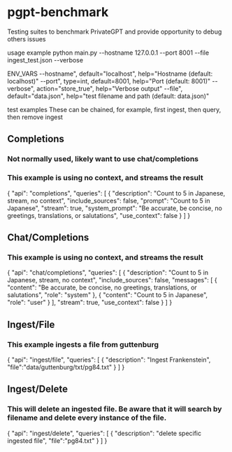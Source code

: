 # pgpt-benchmark
Testing suites to benchmark PrivateGPT and provide opportunity to debug others issues

usage example
python main.py --hostname 127.0.0.1 --port 8001 --file ingest_test.json --verbose

ENV_VARS
--hostname", default="localhost", help="Hostname (default: localhost)"
--port", type=int, default=8001, help="Port (default: 8001)"
--verbose", action="store_true", help="Verbose output"
--file", default="data.json", help="test filename and path (default: data.json)"

test examples
These can be chained, for example, first ingest, then query, then remove ingest

## Completions
### Not normally used, likely want to use chat/completions
### This example is using no context, and streams the result

{
        "api": "completions",
        "queries": [
            {
                "description": "Count to 5 in Japanese, stream, no context",
                "include_sources": false,
                "prompt": "Count to 5 in Japanese",
                "stream": true,
                "system_prompt": "Be accurate, be concise, no greetings, translations, or salutations",
                "use_context": false
            }
        ]
    }

## Chat/Completions
### This example is using no context, and streams the result

{
        "api": "chat/completions",
        "queries": [
            {
                "description": "Count to 5 in Japanese, stream, no context",
                "include_sources": false,
                "messages": [
                    {
                      "content": "Be accurate, be concise, no greetings, translations, or salutations",
                      "role": "system"
                    },
                    {
                      "content": "Count to 5 in Japanese",
                      "role": "user"
                    }
                  ],
                  "stream": true,
                  "use_context": false
            }
        ]
    }

## Ingest/File
### This example ingests a file from guttenburg
{
        "api": "ingest/file",
        "queries": [
            {
                "description": "Ingest Frankenstein",
                "file":"data/guttenburg/txt/pg84.txt"
            }
        ]
    }

## Ingest/Delete
### This will delete an ingested file. Be aware that it will search by filename and delete every instance of the file.
{
        "api": "ingest/delete",
        "queries": [
            {
                "description": "delete specific ingested file",
                "file":"pg84.txt"
            }
        ]
}

